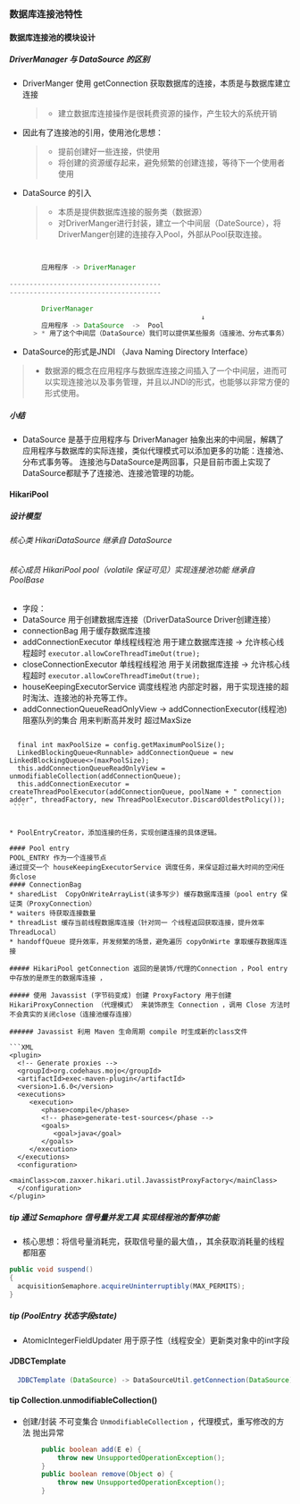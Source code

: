 ### 数据库连接池特性

#### 数据库连接池的模块设计

##### DriverManager 与 DataSource 的区别
* DriverManger 使用 getConnection 获取数据库的连接，本质是与数据库建立连接
	
	> * 建立数据库连接操作是很耗费资源的操作，产生较大的系统开销
* 因此有了连接池的引用，使用池化思想：
	> * 提前创建好一些连接，供使用
	> * 将创建的资源缓存起来，避免频繁的创建连接，等待下一个使用者使用
* DataSource 的引入
	> * 本质是提供数据库连接的服务类（数据源）
    > * 对DriverManger进行封装，建立一个中间层（DateSource），将DriverManger创建的连接存入Pool，外部从Pool获取连接。
```java
    

    	应用程序 -> DriverManager
  
--------------------------------------
--------------------------------------

        DriverManager
                							    ↓
    	应用程序 -> DataSource  ->  Pool 
	  > * 用了这个中间层（DataSource）我们可以提供某些服务（连接池、分布式事务）
```

 * DataSource的形式是JNDI （Java Naming Directory Interface）
 > * 数据源的概念在应用程序与数据库连接之间插入了一个中间层，进而可以实现连接池以及事务管理，并且以JNDI的形式，也能够以非常方便的形式使用。

##### 小结
* DataSource 是基于应用程序与 DriverManager 抽象出来的中间层，解耦了应用程序与数据库的实际连接，类似代理模式可以添加更多的功能：连接池、分布式事务等。
  连接池与DataSource是两回事，只是目前市面上实现了DataSource都赋予了连接池、连接池管理的功能。

#### HikariPool

##### 设计模型

###### 核心类 HikariDataSource 继承自 DataSource
###### 核心成员 HikariPool pool（volatile 保证可见）实现连接池功能 继承自 PoolBase 
* 字段：
* DataSource 用于创建数据库连接（DriverDataSource Driver创建连接）
* connectionBag 用于缓存数据库连接
* addConnectionExecutor 单线程线程池 用于建立数据库连接 -> 允许核心线程超时 `executor.allowCoreThreadTimeOut(true);`
* closeConnectionExecutor 单线程线程池 用于关闭数据库连接 -> 允许核心线程超时 `executor.allowCoreThreadTimeOut(true);`
* houseKeepingExecutorService 调度线程池 内部定时器，用于实现连接的超时淘汰、连接池的补充等工作。
* addConnectionQueueReadOnlyView -> addConnectionExecutor(线程池) 阻塞队列的集合 用来判断高并发时 超过MaxSize
> ```java
      final int maxPoolSize = config.getMaximumPoolSize();
      LinkedBlockingQueue<Runnable> addConnectionQueue = new LinkedBlockingQueue<>(maxPoolSize);
      this.addConnectionQueueReadOnlyView = unmodifiableCollection(addConnectionQueue);
      this.addConnectionExecutor = createThreadPoolExecutor(addConnectionQueue, poolName + " connection adder", threadFactory, new ThreadPoolExecutor.DiscardOldestPolicy());
     ```
```

* PoolEntryCreator，添加连接的任务，实现创建连接的具体逻辑。

#### Pool entry
POOL_ENTRY 作为一个连接节点
通过提交一个 houseKeepingExecutorService 调度任务，来保证超过最大时间的空闲任务close
#### ConnectionBag
* sharedList  CopyOnWriteArrayList(读多写少) 缓存数据库连接（pool entry 保证类（ProxyConnection）
* waiters 待获取连接数量
* threadList 缓存当前线程数据库连接（针对同一 个线程返回获取连接，提升效率ThreadLocal）
* handoffQueue 提升效率，并发频繁的场景，避免遍历 copyOnWirte 拿取缓存数据库连接

##### HikariPool getConnection 返回的是装饰/代理的Connection ，Pool entry中存放的是原生的数据库连接 ，

##### 使用 Javassist (字节码变成) 创建 ProxyFactory 用于创建 HikariProxyConnection （代理模式） 来装饰原生 Connection ，调用 Close 方法时不会真实的关闭close（连接池缓存连接）

###### Javassist 利用 Maven 生命周期 compile 时生成新的class文件

​```XML
<plugin>
  <!-- Generate proxies -->
  <groupId>org.codehaus.mojo</groupId>
  <artifactId>exec-maven-plugin</artifactId>
  <version>1.6.0</version>
  <executions>
     <execution>
        <phase>compile</phase>
        <!-- phase>generate-test-sources</phase -->
        <goals>
           <goal>java</goal>
        </goals>
     </execution>
  </executions>
  <configuration>
     <mainClass>com.zaxxer.hikari.util.JavassistProxyFactory</mainClass>
  </configuration>
</plugin>

```

##### tip 通过 Semaphore 信号量并发工具 实现线程池的暂停功能
* 核心思想：将信号量消耗完，获取信号量的最大值，，其余获取消耗量的线程都阻塞
```java
public void suspend()
{
  acquisitionSemaphore.acquireUninterruptibly(MAX_PERMITS);
}
```

##### tip (PoolEntry 状态字段state)
* AtomicIntegerFieldUpdater 用于原子性（线程安全）更新类对象中的int字段

#### JDBCTemplate
```java
  JDBCTemplate (DataSource) -> DataSourceUtil.getConnection(DataSource)

```

#### tip Collection.unmodifiableCollection()

* 创建/封装 不可变集合 `UnmodifiableCollection` ，代理模式，重写修改的方法 抛出异常
```java
        public boolean add(E e) {
            throw new UnsupportedOperationException();
        }
        public boolean remove(Object o) {
            throw new UnsupportedOperationException();
        }
```
